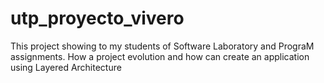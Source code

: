 # utp_proyecto_vivero
This project showing to my students of Software Laboratory and PrograM assignments. How a project evolution and how can create an application using Layered Architecture
